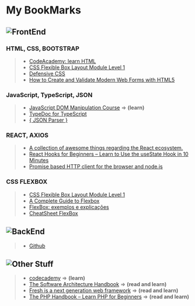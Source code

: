 # My BookMarks

## ![FrontEnd](https://4.bp.blogspot.com/-6H6_WXsVwCU/XJAjtwIBm9I/AAAAAAAAFyQ/dfy-uyafsiYjTkIBN-8lZyDp5Y4dRTw1gCLcBGAs/s1600/front-end-development.jpg)

### HTML, CSS, BOOTSTRAP
>
>* [CodeAcademy: learn HTML](https://www.codecademy.com/learn/learn-html)
>* [CSS Flexible Box Layout Module Level 1](https://getbootstrap.com/)
>* [Defensive CSS](https://defensivecss.dev/)
>* [How to Create and Validate Modern Web Forms with HTML5](https://www.freecodecamp.org/news/create-and-validate-modern-web-forms-html5/)
>

### JavaScript, TypeScript, JSON
>
>* [JavaScript DOM Manipulation Course](https://www.freecodecamp.org/news/javascript-dom-manipulation/) => **(learn)**
>* [TypeDoc for TypeScript](https://typedoc.org/)
>* [{ JSON Parser }](https://jsonparser.org/)
>

### REACT, AXIOS
>
>* [A collection of awesome things regarding the React ecosystem.](https://github.com/enaqx/awesome-react#demo-react-apps)
>* [React Hooks for Beginners – Learn to Use the useState Hook in 10 Minutes](https://www.freecodecamp.org/news/learn-react-usestate-hook-in-10-minutes/)
>* [Promise based HTTP client for the browser and node.js](https://axios-http.com/)
>

### CSS FLEXBOX
>
>* [CSS Flexible Box Layout Module Level 1](https://www.w3.org/TR/css-flexbox-1/)
>* [A Complete Guide to Flexbox](https://css-tricks.com/snippets/css/a-guide-to-flexbox/)
>* [FlexBox: exemplos e explicações](https://desenvolvimentoparaweb.com/css/flexbox/#section_flex-direction)
>* [CheatSheet FlexBox](https://yoksel.github.io/flex-cheatsheet/)
>

## ![BackEnd](https://jotagep.com/static/74a1d4240b93fa116fb47a6fa055f353/7d442/back.png)
>
>* [Github](https://github.com)
>

## ![Other Stuff](https://blog-c7ff.kxcdn.com/blog/wp-content/uploads/2017/02/Blog-Cover-image-Fullstack-Highres.jpg)
>
>* [codecademy](https://www.codecademy.com/) => **(learn)**
>* [The Software Architecture Handbook](https://www.freecodecamp.org/news/an-introduction-to-software-architecture-patterns/?ref=jonas.io) => **(read and learn)**
>* [Fresh is a next generation web framework](https://fresh.deno.dev/?ref=jonas.io) => **(read and learn)**
>* [The PHP Handbook – Learn PHP for Beginners](https://www.freecodecamp.org/news/the-php-handbook/) => **(read and learn)**
>